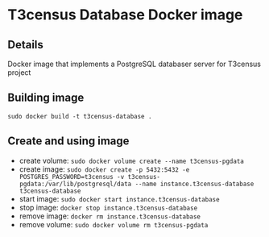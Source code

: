 # T3census Database Docker image

## Details

Docker image that implements a PostgreSQL databaser server for T3census project

## Building image

`sudo docker build -t t3census-database .`

## Create and using image

* create volume: `sudo docker volume create --name t3census-pgdata`
* create image: `sudo docker create -p 5432:5432 -e POSTGRES_PASSWORD=t3census -v t3census-pgdata:/var/lib/postgresql/data --name instance.t3census-database t3census-database`
* start image: `sudo docker start instance.t3census-database`
* stop image: `docker stop instance.t3census-database`
* remove image: `docker rm instance.t3census-database`
* remove volume: `sudo docker volume rm t3census-pgdata`